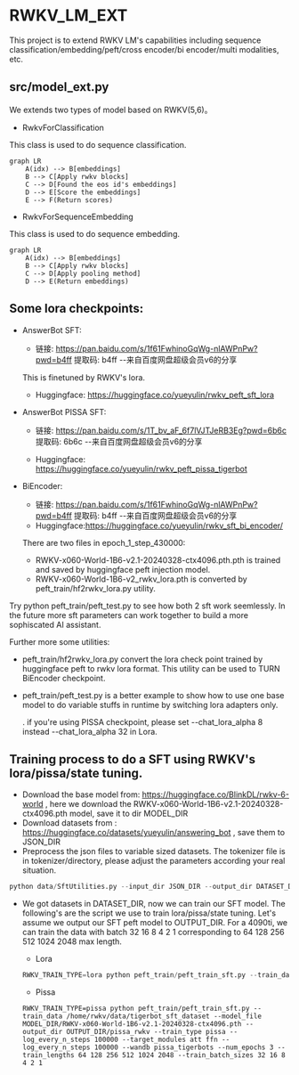 # RWKV_LM_EXT
This project is to extend RWKV LM's capabilities including sequence classification/embedding/peft/cross encoder/bi encoder/multi modalities, etc.


## src/model_ext.py

We extends two types of model based on RWKV(5,6)。

- RwkvForClassification

This class is used to do sequence classification.
```mermaid
graph LR
    A(idx) --> B[embeddings]
    B --> C[Apply rwkv blocks]
    C --> D[Found the eos id's embeddings]
    D --> E[Score the embeddings]
    E --> F(Return scores)
```

- RwkvForSequenceEmbedding

This class is used to do sequence embedding.
```mermaid
graph LR
    A(idx) --> B[embeddings]
    B --> C[Apply rwkv blocks]
    C --> D[Apply pooling method]
    D --> E(Return embeddings)
```


## Some lora checkpoints:

- AnswerBot SFT:
  - 链接: https://pan.baidu.com/s/1f61FwhinoGqWg-nlAWPnPw?pwd=b4ff 提取码: b4ff 
--来自百度网盘超级会员v6的分享

  This is finetuned by RWKV's lora.
  - Huggingface: https://huggingface.co/yueyulin/rwkv_peft_sft_lora

- AnswerBot PISSA SFT: 
  - 链接: https://pan.baidu.com/s/1T_bv_aF_6f7lVJTJeRB3Eg?pwd=6b6c 提取码: 6b6c --来自百度网盘超级会员v6的分享

  - Huggingface: https://huggingface.co/yueyulin/rwkv_peft_pissa_tigerbot

- BiEncoder: 

  - 链接: https://pan.baidu.com/s/1f61FwhinoGqWg-nlAWPnPw?pwd=b4ff 提取码: b4ff --来自百度网盘超级会员v6的分享
  - Huggingface:https://huggingface.co/yueyulin/rwkv_sft_bi_encoder/

   There are two files in epoch_1_step_430000:
    - RWKV-x060-World-1B6-v2.1-20240328-ctx4096.pth.pth is trained and saved by huggingface peft injection model.
    - RWKV-x060-World-1B6-v2_rwkv_lora.pth is converted by peft_train/hf2rwkv_lora.py utility. 


Try python peft_train/peft_test.py to see how both 2 sft work seemlessly. In the future more sft parameters can work together to build a more sophiscated AI assistant.


Further more some utilities:

 - peft_train/hf2rwkv_lora.py  convert the lora check point trained by huggingface peft to rwkv lora format. This utility can be used to TURN BiEncoder checkpoint.

 - peft_train/peft_test.py is a better example to show how to use one base model to do variable stuffs in runtime by switching lora adapters only.

    . if you're using PISSA checkpoint, please set --chat_lora_alpha 8 instead --chat_lora_alpha 32 in Lora.

## Training process to do a SFT using RWKV's lora/pissa/state tuning.
- Download the base model from: https://huggingface.co/BlinkDL/rwkv-6-world , here we download the RWKV-x060-World-1B6-v2.1-20240328-ctx4096.pth model, save it to dir MODEL_DIR
- Download datasets from : https://huggingface.co/datasets/yueyulin/answering_bot , save them to JSON_DIR
- Preprocess the json files to variable sized datasets. The tokenizer file is in tokenizer/directory, please adjust the parameters according your real situation.
```python
python data/SftUtilities.py --input_dir JSON_DIR --output_dir DATASET_DIR --tokenizer_file PATH_TO_rwkv_vocab_v20230424.txt
```
- We got datasets in DATASET_DIR, now we can train our SFT model. The following's are the script we use to train lora/pissa/state tuning. Let's assume we output our SFT peft model to OUTPUT_DIR. For a 4090ti, we can train the data with batch 32 16 8 4 2 1 corresponding to 64 128 256 512 1024 2048 max length.
 
  - Lora
  ```python
  RWKV_TRAIN_TYPE=lora python peft_train/peft_train_sft.py --train_data /home/rwkv/data/tigerbot_sft_dataset --model_file MODEL_DIR/RWKV-x060-World-1B6-v2.1-20240328-ctx4096.pth --output_dir OUTPUT_DIR/lora_rwkv --train_type lora --log_every_n_steps 100000 --target_modules att ffn --log_every_n_steps 100000 --wandb lora_tigerbots --num_epochs 3 --train_lengths 64 128 256 512 1024 2048 --train_batch_sizes 32 16 8 4 2 1
  ```

  - Pissa
  ```
  RWKV_TRAIN_TYPE=pissa python peft_train/peft_train_sft.py --train_data /home/rwkv/data/tigerbot_sft_dataset --model_file MODEL_DIR/RWKV-x060-World-1B6-v2.1-20240328-ctx4096.pth --output_dir OUTPUT_DIR/pissa_rwkv --train_type pissa --log_every_n_steps 100000 --target_modules att ffn --log_every_n_steps 100000 --wandb pissa_tigerbots --num_epochs 3 --train_lengths 64 128 256 512 1024 2048 --train_batch_sizes 32 16 8 4 2 1
  ```

